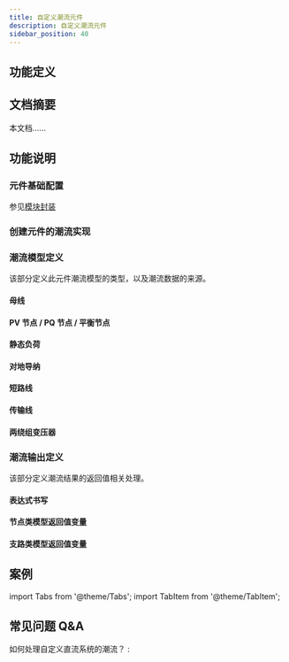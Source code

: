 ```yaml
---
title: 自定义潮流元件
description: 自定义潮流元件
sidebar_position: 40
---
```



## 功能定义

## 文档摘要
本文档......

## 功能说明

### 元件基础配置
参见[模块封装](../../simstudio/basic/moduleEncapsulation/index.md)

### 创建元件的潮流实现

### 潮流模型定义
该部分定义此元件潮流模型的类型，以及潮流数据的来源。
#### 母线
#### PV 节点 / PQ 节点 / 平衡节点
#### 静态负荷
#### 对地导纳
#### 短路线
#### 传输线
#### 两绕组变压器

### 潮流输出定义
该部分定义潮流结果的返回值相关处理。
#### 表达式书写
#### 节点类模型返回值变量

#### 支路类模型返回值变量

## 案例
import Tabs from '@theme/Tabs';
import TabItem from '@theme/TabItem';

<Tabs>
<TabItem value="case1" label="静态负载">

</TabItem>
<TabItem value="case2" label="三相传输线">

</TabItem>
<TabItem value="case3" label="三相三绕组变压器">

</TabItem>
<TabItem value="case4" label="同步发电机">

</TabItem>
</Tabs>


## 常见问题 Q&A
如何处理自定义直流系统的潮流？
: